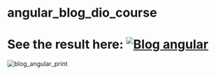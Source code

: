 # angular_blog_dio_course

# See the result here: [![Blog angular](https://img.shields.io/badge/Angular-DD0031?style=for-the-badge&logo=angular&logoColor=white)](https://danielkremes.github.io/angular_blog_dio_course/)


![blog_angular_print](https://github.com/DanielKremes/angular_blog_dio_course/assets/145404663/94ec009f-eb40-4106-9d8c-dd6d929f2c8c)

